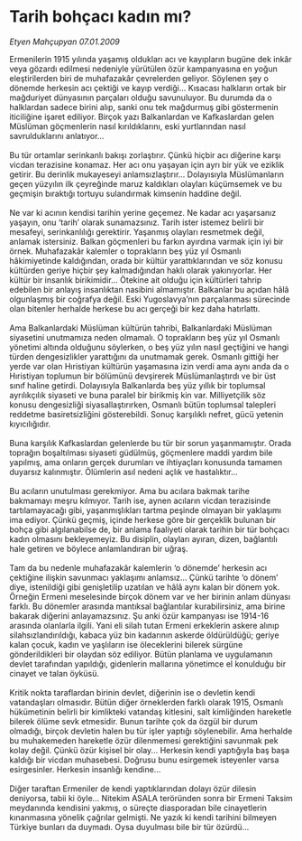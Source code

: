 # Tarih bohçacı kadın mı?

*Etyen Mahçupyan 07.01.2009*

<div class="taraf_structure_2col_1zq">
<div class="margen_n">



 <p>Ermenilerin 1915 yılında yaşamış oldukları acı ve kayıpların bugüne dek inkâr veya gözardı edilmesi nedeniyle yürütülen özür kampanyasına en yoğun eleştirilerden biri de muhafazakâr çevrelerden geliyor. Söylenen şey o dönemde herkesin acı çektiği ve kayıp verdiği... Kısacası halkların ortak bir mağduriyet dünyasının parçaları olduğu savunuluyor. Bu durumda da o halklardan sadece birini alıp, sanki onu tek mağdurmuş gibi göstermenin iticiliğine işaret ediliyor. Birçok yazı Balkanlardan ve Kafkaslardan gelen Müslüman göçmenlerin nasıl kırıldıklarını, eski yurtlarından nasıl savrulduklarını anlatıyor... <br/><br/>Bu tür ortamlar serinkanlı bakışı zorlaştırır. Çünkü hiçbir acı diğerine karşı vicdan terazisine konamaz. Her acı onu yaşayan için ayrı bir yük ve eziklik getirir. Bu derinlik mukayeseyi anlamsızlaştırır... Dolayısıyla Müslümanların geçen yüzyılın ilk çeyreğinde maruz kaldıkları olayları küçümsemek ve bu geçmişin bıraktığı tortuyu sulandırmak kimsenin haddine değil. <br/><br/>Ne var ki acının kendisi tarihin yerine geçemez. Ne kadar acı yaşarsanız yaşayın, onu ‘tarih’ olarak sunamazsınız. Tarih ister istemez belirli bir mesafeyi, serinkanlılığı gerektirir. Yaşanmış olayları resmetmek değil, anlamak istersiniz. Balkan göçmenleri bu farkın ayırdına varmak için iyi bir örnek. Muhafazakâr kalemler o toprakların beş yüz yıl Osmanlı hâkimiyetinde kaldığından, orada bir kültür yarattıklarından ve söz konusu kültürden geriye hiçbir şey kalmadığından haklı olarak yakınıyorlar. Her kültür bir insanlık birikimidir... Ötekine ait olduğu için kültürleri tahrip edebilen bir anlayış insanlıktan nasibini almamıştır. Balkanlar bu açıdan hâlâ olgunlaşmış bir coğrafya değil. Eski Yugoslavya’nın parçalanması sürecinde olan bitenler herhalde herkese bu acı gerçeği bir kez daha hatırlattı. <br/><br/>Ama Balkanlardaki Müslüman kültürün tahribi, Balkanlardaki Müslüman siyasetini unutmamıza neden olmamalı. O toprakların beş yüz yıl Osmanlı yönetimi altında olduğunu söylerken, o beş yüz yılın nasıl geçtiğini ve hangi türden dengesizlikler yarattığını da unutmamak gerek. Osmanlı gittiği her yerde var olan Hıristiyan kültürün yaşamasına izin verdi ama aynı anda da o Hıristiyan toplumun bir bölümünü devşirerek Müslümanlaştırdı ve bir üst sınıf haline getirdi. Dolayısıyla Balkanlarda beş yüz yıllık bir toplumsal ayrılıkçılık siyaseti ve buna paralel bir birikmiş kin var. Milliyetçilik söz konusu dengesizliği siyasallaştırırken, Osmanlı bütün toplumsal talepleri reddetme basiretsizliğini gösterebildi. Sonuç karşılıklı nefret, gücü yetenin kıyıcılığıdır. <br/><br/>Buna karşılık Kafkaslardan gelenlerde bu tür bir sorun yaşanmamıştır. Orada toprağın boşaltılması siyaseti güdülmüş, göçmenlere maddi yardım bile yapılmış, ama onların gerçek durumları ve ihtiyaçları konusunda tamamen duyarsız kalınmıştır. Ölümlerin asıl nedeni açlık ve hastalıktır... <br/><br/>Bu acıların unutulması gerekmiyor. Ama bu acılara bakmak tarihe bakmamayı meşru kılmıyor. Tarih ise, aynen acıların vicdan terazisinde tartılamayacağı gibi, yaşanmışlıkları tartma peşinde olmayan bir yaklaşımı ima ediyor. Çünkü geçmiş, içinde herkese göre bir gerçeklik bulunan bir bohça gibi algılanabilse de, bir anlama faaliyeti olarak tarihin bir tür bohçacı kadın olmasını bekleyemeyiz. Bu disiplin, olayları ayıran, dizen, bağlantılı hale getiren ve böylece anlamlandıran bir uğraş. <br/><br/>Tam da bu nedenle muhafazakâr kalemlerin ‘o dönemde’ herkesin acı çektiğine ilişkin savunmacı yaklaşımı anlamsız... Çünkü tarihte ‘o dönem’ diye, istenildiği gibi genişletilip uzatılan ve hâlâ aynı kalan bir dönem yok. Örneğin Ermeni meselesinde birçok dönem var ve her birinin anlam dünyası farklı. Bu dönemler arasında mantıksal bağlantılar kurabilirsiniz, ama birine bakarak diğerini anlayamazsınız. Şu anki özür kampanyası ise 1914-16 arasında olanlarla ilgili. Yani eli silah tutan Ermeni erkeklerin askere alınıp silahsızlandırıldığı, kabaca yüz bin kadarının askerde öldürüldüğü; geriye kalan çocuk, kadın ve yaşlıların ise öleceklerini bilerek sürgüne gönderildikleri bir olaydan söz ediliyor. Bütün planlama ve uygulamanın devlet tarafından yapıldığı, gidenlerin mallarına yönetimce el konulduğu bir cinayet ve talan öyküsü. <br/><br/>Kritik nokta taraflardan birinin devlet, diğerinin ise o devletin kendi vatandaşları olmasıdır. Bütün diğer örneklerden farklı olarak 1915, Osmanlı hükümetinin belirli bir kimlikteki vatandaş kitlesini, salt kimliğinden hareketle bilerek ölüme sevk etmesidir. Bunun tarihte çok da özgül bir durum olmadığı, birçok devletin halen bu tür işler yaptığı söylenebilir. Ama herhalde bu muhakemeden hareketle özür dilenmemesi gerektiğini savunmak pek kolay değil. Çünkü özür kişisel bir olay... Herkesin kendi yaptığıyla baş başa kaldığı bir vicdan muhasebesi. Doğrusu bunu esirgemek isteyenler varsa esirgesinler. Herkesin insanlığı kendine... <br/><br/>Diğer taraftan Ermeniler de kendi yaptıklarından dolayı özür dilesin deniyorsa, tabii ki öyle... Nitekim ASALA teröründen sonra bir Ermeni Taksim meydanında kendisini yakmış, o süreçte diasporadan bile cinayetlerin kınanmasına yönelik çağrılar gelmişti. Ne yazık ki kendi tarihini bilmeyen Türkiye bunları da duymadı. Oysa duyulması bile bir tür özürdü...</p>

<br/>


<div id="taraf_not">
</div>

</div>


</div>
